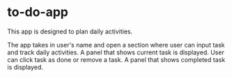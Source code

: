 # to-do-app
This app is designed to plan daily activities.

The app takes in user's name and open a section where user can input task and track daily activities.
A panel that shows current task is displayed.
User can click task as done or remove a task.
A panel that shows completed task is displayed.